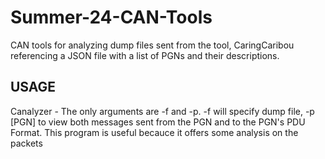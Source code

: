 # Summer-24-CAN-Tools
CAN tools for analyzing dump files sent from the tool, CaringCaribou referencing a JSON file with a list of PGNs and their descriptions.

<h2> USAGE </h2>
Canalyzer - The only arguments are -f and -p. -f will specify dump file, -p [PGN] to view both messages sent from the PGN and to the PGN's PDU Format.
This program is useful becauce it offers some analysis on the packets 
